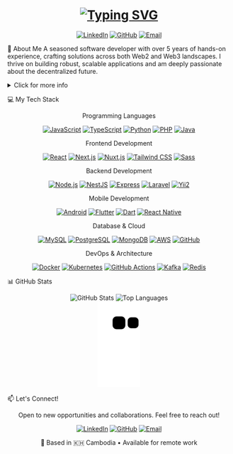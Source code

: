 <div align="center">

<!-- Profile Greeting -->

<h1>
<a href="https://git.io/typing-svg">
<img src="https://www.google.com/search?q=https://readme-typing-svg.herokuapp.com%3Ffont%3DInter%26weight%3D600%26size%3D32%26duration%3D3000%26pause%3D1000%26color%3D0366D6%26center%3Dtrue%26vCenter%3Dtrue%26width%3D460%26lines%3DHey%2Bthere%252C%2BI%27m%2BSokrith%2B%25F0%259F%2591%258B%3BFull-Stack%2BDeveloper%3BWeb2%2B%2526%2BWeb3%2BEnthusiast%3BBased%2Bin%2BCambodia%2B%25F0%259F%2587%25B0%25F0%259F%2587%25AD" alt="Typing SVG" />
</a>
</h1>

<!-- Social Links -->

<p>
<a href="https://linkedin.com/in/your-profile"><img src="https://img.shields.io/badge/LinkedIn-0077B5?style=for-the-badge&logo=linkedin&logoColor=white" alt="LinkedIn"></a>
<a href="https://github.com/your-username"><img src="https://www.google.com/search?q=https://img.shields.io/badge/GitHub-181717%3Fstyle%3Dfor-the-badge%26logo%3Dgithub%26logoColor%3Dwhite" alt="GitHub"></a>
<a href="mailto:your-email@example.com"><img src="https://img.shields.io/badge/Gmail-D14836?style=for-the-badge&logo=gmail&logoColor=white" alt="Email"></a>
</p>

</div>

🚀 About Me
A seasoned software developer with over 5 years of hands-on experience, crafting solutions across both Web2 and Web3 landscapes. I thrive on building robust, scalable applications and am deeply passionate about the decentralized future.

<details>
<summary>Click for more info</summary>
<br/>

🔭 I’m currently diving deeper into advanced TypeScript and blockchain technologies.

🌱 I’m passionate about contributing to innovative Web3 projects.

💬 Ask me about React, Node.js, Full-Stack Architecture, or Basketball!

⚡ Fun fact: When I'm not coding, I'm probably on the basketball court.
</details>

💻 My Tech Stack
<div align="center">

Programming Languages

<p>
<a href="https://developer.mozilla.org/en-US/docs/Web/JavaScript"><img src="https://www.google.com/search?q=https://img.shields.io/badge/JavaScript-F7DF1E%3Fstyle%3Dfor-the-badge%26logo%3Djavascript%26logoColor%3Dblack" alt="JavaScript"></a>
<a href="https://www.typescriptlang.org/"><img src="https://img.shields.io/badge/TypeScript-3178C6?style=for-the-badge&logo=typescript&logoColor=white" alt="TypeScript"></a>
<a href="https://www.python.org/"><img src="https://www.google.com/search?q=https://img.shields.io/badge/Python-3776AB%3Fstyle%3Dfor-the-badge%26logo%3Dpython%26logoColor%3Dwhite" alt="Python"></a>
<a href="https://www.php.net/"><img src="https://www.google.com/search?q=https://img.shields.io/badge/PHP-777BB4%3Fstyle%3Dfor-the-badge%26logo%3Dphp%26logoColor%3Dwhite" alt="PHP"></a>
<a href="https://www.java.com/"><img src="https://img.shields.io/badge/Java-ED8B00?style=for-the-badge&logo=openjdk&logoColor=white" alt="Java"></a>
</p>

Frontend Development

<p>
<a href="https://reactjs.org/"><img src="https://www.google.com/search?q=https://img.shields.io/badge/React-61DAFB%3Fstyle%3Dfor-the-badge%26logo%3Dreact%26logoColor%3Dblack" alt="React"></a>
<a href="https://nextjs.org/"><img src="https://www.google.com/search?q=https://img.shields.io/badge/Next.js-000000%3Fstyle%3Dfor-the-badge%26logo%3Dnextdotjs%26logoColor%3Dwhite" alt="Next.js"></a>
<a href="https://nuxtjs.org/"><img src="https://www.google.com/search?q=https://img.shields.io/badge/Nuxt.js-00DC82%3Fstyle%3Dfor-the-badge%26logo%3Dnuxtdotjs%26logoColor%3Dblack" alt="Nuxt.js"></a>
<a href="https://tailwindcss.com/"><img src="https://www.google.com/search?q=https://img.shields.io/badge/Tailwind_CSS-38B2AC%3Fstyle%3Dfor-the-badge%26logo%3Dtailwind-css%26logoColor%3Dwhite" alt="Tailwind CSS"></a>
<a href="https://sass-lang.com/"><img src="https://www.google.com/search?q=https://img.shields.io/badge/Sass-CC6699%3Fstyle%3Dfor-the-badge%26logo%3Dsass%26logoColor%3Dwhite" alt="Sass"></a>
</p>

Backend Development

<p>
<a href="https://nodejs.org/"><img src="https://www.google.com/search?q=https://img.shields.io/badge/Node.js-339933%3Fstyle%3Dfor-the-badge%26logo%3Dnodedotjs%26logoColor%3Dwhite" alt="Node.js"></a>
<a href="https://nestjs.com/"><img src="https://www.google.com/search?q=https://img.shields.io/badge/NestJS-E0234E%3Fstyle%3Dfor-the-badge%26logo%3Dnestjs%26logoColor%3Dwhite" alt="NestJS"></a>
<a href="https://expressjs.com/"><img src="https://www.google.com/search?q=https://img.shields.io/badge/Express-000000%3Fstyle%3Dfor-the-badge%26logo%3Dexpress%26logoColor%3Dwhite" alt="Express"></a>
<a href="https://laravel.com/"><img src="https://www.google.com/search?q=https://img.shields.io/badge/Laravel-FF2D20%3Fstyle%3Dfor-the-badge%26logo%3Dlaravel%26logoColor%3Dwhite" alt="Laravel"></a>
<a href="https://www.yiiframework.com/"><img src="https://www.google.com/search?q=https://img.shields.io/badge/Yii2-86d400%3Fstyle%3Dfor-the-badge%26logo%3Dyii%26logoColor%3Dwhite" alt="Yii2"></a>
</p>

Mobile Development

<p>
<a href="https://developer.android.com/"><img src="https://www.google.com/search?q=https://img.shields.io/badge/Android-3DDC84%3Fstyle%3Dfor-the-badge%26logo%3Dandroid%26logoColor%3Dwhite" alt="Android"></a>
<a href="https://flutter.dev/"><img src="https://img.shields.io/badge/Flutter-02569B?style=for-the-badge&logo=flutter&logoColor=white" alt="Flutter"></a>
<a href="https://dart.dev/"><img src="https://www.google.com/search?q=https://img.shields.io/badge/Dart-0175C2%3Fstyle%3Dfor-the-badge%26logo%3Ddart%26logoColor%3Dwhite" alt="Dart"></a>
<a href="https://reactnative.dev/"><img src="https://www.google.com/search?q=https://img.shields.io/badge/React_Native-61DAFB%3Fstyle%3Dfor-the-badge%26logo%3Dreact%26logoColor%3Dblack" alt="React Native"></a>
</p>

Database & Cloud

<p>
<a href="https://www.mysql.com/"><img src="https://img.shields.io/badge/MySQL-4479A1?style=for-the-badge&logo=mysql&logoColor=white" alt="MySQL"></a>
<a href="https://www.postgresql.org/"><img src="https://www.google.com/search?q=https://img.shields.io/badge/PostgreSQL-4169E1%3Fstyle%3Dfor-the-badge%26logo%3Dpostgresql%26logoColor%3Dwhite" alt="PostgreSQL"></a>
<a href="https://www.mongodb.com/"><img src="https://www.google.com/search?q=https://img.shields.io/badge/MongoDB-47A248%3Fstyle%3Dfor-the-badge%26logo%3Dmongodb%26logoColor%3Dwhite" alt="MongoDB"></a>
<a href="https://aws.amazon.com/"><img src="https://www.google.com/search?q=https://img.shields.io/badge/AWS-232F3E%3Fstyle%3Dfor-the-badge%26logo%3Damazon-aws%26logoColor%3Dwhite" alt="AWS"></a>
<a href="https://github.com/"><img src="https://www.google.com/search?q=https://img.shields.io/badge/GitHub-181717%3Fstyle%3Dfor-the-badge%26logo%3Dgithub%26logoColor%3Dwhite" alt="GitHub"></a>
</p>

DevOps & Architecture

<p>
<a href="https://www.docker.com/"><img src="https://www.google.com/search?q=https://img.shields.io/badge/Docker-2496ED%3Fstyle%3Dfor-the-badge%26logo%3Ddocker%26logoColor%3Dwhite" alt="Docker"></a>
<a href="https://kubernetes.io/"><img src="https://www.google.com/search?q=https://img.shields.io/badge/Kubernetes-326CE5%3Fstyle%3Dfor-the-badge%26logo%3Dkubernetes%26logoColor%3Dwhite" alt="Kubernetes"></a>
<a href="https://github.com/features/actions"><img src="https://www.google.com/search?q=https://img.shields.io/badge/GitHub_Actions-2088FF%3Fstyle%3Dfor-the-badge%26logo%3Dgithub-actions%26logoColor%3Dwhite" alt="GitHub Actions"></a>
<a href="https://kafka.apache.org/"><img src="https://www.google.com/search?q=https://img.shields.io/badge/Kafka-231F20%3Fstyle%3Dfor-the-badge%26logo%3Dapache-kafka%26logoColor%3Dwhite" alt="Kafka"></a>
<a href="https://redis.io/"><img src="https://img.shields.io/badge/Redis-DC382D?style=for-the-badge&logo=redis&logoColor=white" alt="Redis"></a>
</p>

</div>

📊 GitHub Stats
<div align="center">
<img src="https://github-readme-stats.vercel.app/api?username=chhimsokrith0&show_icons=true&theme=tokyonight&hide_border=true&count_private=true&include_all_commits=true" alt="GitHub Stats" />
<img src="https://github-readme-stats.vercel.app/api/top-langs/?username=chhimsokrith0&layout=compact&theme=tokyonight&hide_border=true&langs_count=8" alt="Top Languages" />
</div>

<div align="center">
<img src="https://raw.githubusercontent.com/rafaballerini/rafaballerini/output/github-contribution-grid-snake.svg" alt="GitHub Contribution Grid Snake Animation" />
</div>

📫 Let's Connect!
<div align="center">
<p>Open to new opportunities and collaborations. Feel free to reach out!</p>
<p>
<a href="https://linkedin.com/in/your-profile"><img src="https://img.shields.io/badge/LinkedIn-0077B5?style=for-the-badge&logo=linkedin&logoColor=white" alt="LinkedIn"></a>
<a href="https://github.com/your-username"><img src="https://www.google.com/search?q=https://img.shields.io/badge/GitHub-181717%3Fstyle%3Dfor-the-badge%26logo%3Dgithub%26logoColor%3Dwhite" alt="GitHub"></a>
<a href="mailto:your-email@example.com"><img src="https://img.shields.io/badge/Gmail-D14836?style=for-the-badge&logo=gmail&logoColor=white" alt="Email"></a>
</p>
<p>📍 Based in 🇰🇭 Cambodia • Available for remote work</p>
</div>
